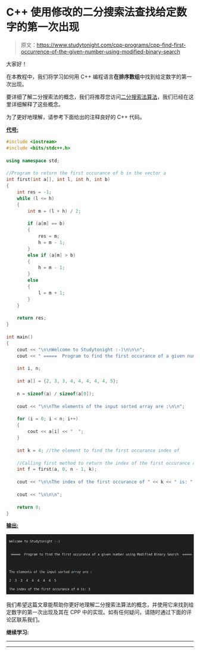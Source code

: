 # C++ 使用修改的二分搜索法查找给定数字的第一次出现

> 原文：<https://www.studytonight.com/cpp-programs/cpp-find-first-occurrence-of-the-given-number-using-modified-binary-search>

大家好！

在本教程中，我们将学习如何用 C++ 编程语言**在排序数组**中找到给定数字的第一次出现。

要详细了解二分搜索法的概念，我们将推荐您访问[二分搜索法算法](https://www.studytonight.com/data-structures/binary-search-algorithm)，我们已经在这里详细解释了这些概念。

为了更好地理解，请参考下面给出的注释良好的 C++ 代码。

<u>**代号:**</u>

```cpp
#include <iostream>
#include <bits/stdc++.h>

using namespace std;

//Program to return the first occurance of b in the vector a
int first(int a[], int l, int h, int b)
{
    int res = -1;
    while (l <= h)
    {
        int m = (l + h) / 2;

        if (a[m] == b)
        {
            res = m;
            h = m - 1;
        }
        else if (a[m] > b)
        {
            h = m - 1;
        }
        else
        {
            l = m + 1;
        }
    }

    return res;
}

int main()
{
    cout << "\n\nWelcome to Studytonight :-)\n\n\n";
    cout << " =====  Program to find the first occurance of a given number using Modified Binary Search  ===== \n\n";

    int i, n;

    int a[] = {2, 3, 3, 4, 4, 4, 4, 4, 5};

    n = sizeof(a) / sizeof(a[0]);

    cout << "\n\nThe elements of the input sorted array are :\n\n";

    for (i = 0; i < n; i++)
    {
        cout << a[i] << "  ";
    }

    int k = 4; //the element to find the first occurance index of

    //Calling first method to return the index of the first occurance of element k
    int f = first(a, 0, n - 1, k);

    cout << "\n\nThe index of the first occurance of " << k << " is: " << f;

    cout << "\n\n\n";

    return 0;
} 
```

<u>**输出:**</u>

![C++ BS algo first ](img/216acef869cad0ecc8a1b6ab8d2c38bd.png)

我们希望这篇文章能帮助你更好地理解二分搜索法算法的概念，并使用它来找到给定数字的第一次出现及其在 CPP 中的实现。如有任何疑问，请随时通过下面的评论区联系我们。

**继续学习:**

* * *

* * *